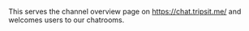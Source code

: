 This serves the channel overview page on https://chat.tripsit.me/ and welcomes users to our chatrooms.
